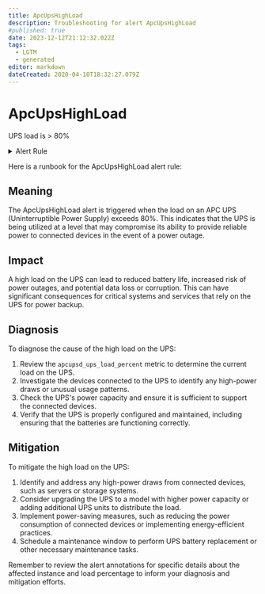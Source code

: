 ```yaml
---
title: ApcUpsHighLoad
description: Troubleshooting for alert ApcUpsHighLoad
#published: true
date: 2023-12-12T21:12:32.022Z
tags: 
  - LGTM
  - generated
editor: markdown
dateCreated: 2020-04-10T18:32:27.079Z
---
```


# ApcUpsHighLoad

UPS load is > 80%

<details>
  <summary>Alert Rule</summary>

{{% rule "apc-ups/apcupsd_exporter.yml" "ApcUpsHighLoad" %}}

{{% comment %}}

```yaml
alert: ApcUpsHighLoad
expr: apcupsd_ups_load_percent > 80
for: 0m
labels:
    severity: warning
annotations:
    summary: APC UPS high load (instance {{ $labels.instance }})
    description: |-
        UPS load is > 80%
          VALUE = {{ $value }}
          LABELS = {{ $labels }}
    runbook: https://github.com/srerun/prometheus-alerts/blob/main/content/runbooks/apcupsd_exporter/ApcUpsHighLoad.md

```

{{% /comment %}}

</details>


Here is a runbook for the ApcUpsHighLoad alert rule:

## Meaning

The ApcUpsHighLoad alert is triggered when the load on an APC UPS (Uninterruptible Power Supply) exceeds 80%. This indicates that the UPS is being utilized at a level that may compromise its ability to provide reliable power to connected devices in the event of a power outage.

## Impact

A high load on the UPS can lead to reduced battery life, increased risk of power outages, and potential data loss or corruption. This can have significant consequences for critical systems and services that rely on the UPS for power backup.

## Diagnosis

To diagnose the cause of the high load on the UPS:

1. Review the `apcupsd_ups_load_percent` metric to determine the current load on the UPS.
2. Investigate the devices connected to the UPS to identify any high-power draws or unusual usage patterns.
3. Check the UPS's power capacity and ensure it is sufficient to support the connected devices.
4. Verify that the UPS is properly configured and maintained, including ensuring that the batteries are functioning correctly.

## Mitigation

To mitigate the high load on the UPS:

1. Identify and address any high-power draws from connected devices, such as servers or storage systems.
2. Consider upgrading the UPS to a model with higher power capacity or adding additional UPS units to distribute the load.
3. Implement power-saving measures, such as reducing the power consumption of connected devices or implementing energy-efficient practices.
4. Schedule a maintenance window to perform UPS battery replacement or other necessary maintenance tasks.

Remember to review the alert annotations for specific details about the affected instance and load percentage to inform your diagnosis and mitigation efforts.